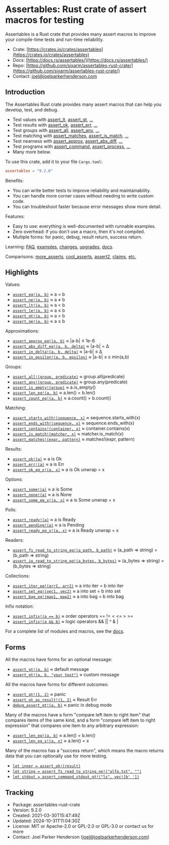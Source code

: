 # Assertables: Rust crate of assert macros for testing

Assertables is a Rust crate that provides many assert macros 
to improve your compile-time tests and run-time reliability.

* Crate: [https://crates.io/crates/assertables](https://crates.io/crates/assertables)
* Docs: [https://docs.rs/assertables/](https://docs.rs/assertables/)
* Repo: [https://github.com/sixarm/assertables-rust-crate/](https://github.com/sixarm/assertables-rust-crate/)
* Contact: [joel@joelparkerhenderson.com](mailto:joel@joelparkerhenderson.com)

## Introduction

The Assertables Rust crate provides many assert macros 
that can help you develop, test, and debug.

* Test values with 
  [assert_lt](https://docs.rs/assertables/9.2.0/assertables/assert_lt), 
  [assert_gt](https://docs.rs/assertables/9.2.0/assertables/assert_gt), 
  […](https://docs.rs/assertables)
* Test results with 
  [assert_ok](https://docs.rs/assertables/9.2.0/assertables/assert_ok),
  [assert_err](https://docs.rs/assertables/9.2.0/assertables/assert_err),
  […](https://docs.rs/assertables)
* Test groups with 
  [assert_all](https://docs.rs/assertables/9.2.0/assertables/assert_all),
  [assert_any](https://docs.rs/assertables/9.2.0/assertables/assert_any),
  […](https://docs.rs/assertables)
* Test matching with
  [assert_matches](https://docs.rs/assertables/9.2.0/assertables/assert_matches),
  [assert_is_match](https://docs.rs/assertables/9.2.0/assertables/assert_is_match),
  […](https://docs.rs/assertables)
* Test nearness with 
  [assert_approx](https://docs.rs/assertables/9.2.0/assertables/assert_approx), 
  [assert_abs_diff](https://docs.rs/assertables/9.2.0/assertables/assert_abs_diff), 
  […](https://docs.rs/assertables/)
* Test programs with
  [assert_command](https://docs.rs/assertables/9.2.0/assertables/assert_command),
  [assert_process](https://docs.rs/assertables/9.2.0/assertables/assert_process),
  […](https://docs.rs/assertables)
* Many more below.

To use this crate, add it to your file `Cargo.toml`:

```toml
assertables = "9.2.0"
```

Benefits:

* You can write better tests to improve reliability and maintainability.
* You can handle more corner cases without needing to write custom code.
* You can troubleshoot faster because error messages show more detail.

Features:

* Easy to use: everything is well-documented with runnable examples.
* Zero overhead: if you don't use a macro, then it's not compiled.
* Multiple forms: for panic, debug, result return, success return.

Learning: 
[FAQ](https://github.com/SixArm/assertables-rust-crate/tree/main/help/faq),
[examples](https://github.com/SixArm/assertables-rust-crate/blob/main/tests/examples/),
[changes](https://github.com/SixArm/assertables-rust-crate/tree/main/CHANGES.md),
[upgrades](https://github.com/SixArm/assertables-rust-crate/tree/main/help/upgrades/upgrade-from-version-8-to-9),
[docs](https://docs.rs/assertables/).

Comparisons: 
[more_asserts](https://github.com/SixArm/assertables-rust-crate/tree/main/help/comparisons/more_asserts), [cool_asserts](https://github.com/SixArm/assertables-rust-crate/tree/main/help/comparisons/cool_asserts), 
[assert2](https://github.com/SixArm/assertables-rust-crate/tree/main/help/comparisons/assert2), 
[claims](https://github.com/SixArm/assertables-rust-crate/tree/main/help/comparisons/more_asserts),
[etc.](https://github.com/SixArm/assertables-rust-crate/tree/main/help/comparisons)

## Highlights

Values:

* [`assert_eq!(a, b)`](https://docs.rs/assertables/9.2.0/assertables/assert_eq) ≈ a = b
* [`assert_ne!(a, b)`](https://docs.rs/assertables/9.2.0/assertables/assert_ne) ≈ a ≠ b
* [`assert_lt!(a, b)`](https://docs.rs/assertables/9.2.0/assertables/assert_lt) ≈ a < b
* [`assert_le!(a, b)`](https://docs.rs/assertables/9.2.0/assertables/assert_le) ≈ a ≤ b
* [`assert_gt!(a, b)`](https://docs.rs/assertables/9.2.0/assertables/assert_gt) ≈ a > b
* [`assert_ge!(a, b)`](https://docs.rs/assertables/9.2.0/assertables/assert_ge) ≈ a ≥ b

Approximations:

* [`assert_approx_eq!(a, b)`](https://docs.rs/assertables/9.2.0/assertables/assert_approx/assert_approx_eq) ≈ |a-b| ≤ 1e-6
* [`assert_abs_diff_eq!(a, b, delta)`](https://docs.rs/assertables/9.2.0/assertables/assert_abs_diff/assert_abs_diff_eq) ≈ |a-b| = Δ
* [`assert_in_delta!(a, b, delta)`](https://docs.rs/assertables/9.2.0/assertables/assert_in/assert_in_delta) ≈ |a-b| ≤ Δ
* [`assert_in_epsilon!(a, b, epsilon)`](https://docs.rs/assertables/9.2.0/assertables/assert_in/assert_in_epsilon) ≈ |a-b| ≤ ε min(a,b)

Groups:

* [`assert_all!(group, predicate)`](https://docs.rs/assertables/9.2.0/assertables/assert_all) ≈ group.all(predicate)
* [`assert_any!(group, predicate)`](https://docs.rs/assertables/9.2.0/assertables/assert_any) ≈ group.any(predicate)
* [`assert_is_empty!(group)`](https://docs.rs/assertables/9.2.0/assertables/assert_is_empty/assert_is_empty) ≈ a.is_empty()
* [`assert_len_eq!(a, b)`](https://docs.rs/assertables/9.2.0/assertables/assert_len/assert_len_eq) ≈ a.len() = b.len()
* [`assert_count_eq!(a, b)`](https://docs.rs/assertables/9.2.0/assertables/assert_count/assert_count_eq) ≈ a.count() = b.count()

Matching:

* [`assert_starts_with!(sequence, x)`](https://docs.rs/assertables/9.2.0/assertables/assert_starts_with) ≈ sequence.starts_with(x)
* [`assert_ends_with!(sequence, x)`](https://docs.rs/assertables/9.2.0/assertables/assert_ends_with) ≈ sequence.ends_with(x)
* [`assert_contains!(container, x)`](https://docs.rs/assertables/9.2.0/assertables/assert_contains) ≈ container.contains(x)
* [`assert_is_match!(matcher, x)`](https://docs.rs/assertables/9.2.0/assertables/assert_is_match) ≈ matcher.is_match(x)
* [`assert_matches!(expr, pattern)`](https://docs.rs/assertables/9.2.0/assertables/assert_matches) ≈ matches!(expr, pattern)

Results:

* [`assert_ok!(a)`](https://docs.rs/assertables/9.2.0/assertables/assert_ok) ≈ a is Ok
* [`assert_err!(a)`](https://docs.rs/assertables/9.2.0/assertables/assert_err) ≈ a is Err
* [`assert_ok_eq_x!(a, x)`](https://docs.rs/assertables/9.2.0/assertables/assert_ok/assert_ok_eq_x) ≈ a is Ok unwrap = x

Options:

* [`assert_some!(a)`](https://docs.rs/assertables/9.2.0/assertables/assert_some) ≈ a is Some
* [`assert_none!(a)`](https://docs.rs/assertables/9.2.0/assertables/assert_none) ≈ a is None
* [`assert_some_eq_x!(a, x)`](https://docs.rs/assertables/9.2.0/assertables/assert_some/assert_some_eq_x) ≈ a is Some unwrap = x

Polls:

* [`assert_ready!(a)`](https://docs.rs/assertables/9.2.0/assertables/assert_ready) ≈ a is Ready
* [`assert_pending!(a)`](https://docs.rs/assertables/9.2.0/assertables/assert_pending) ≈ a is Pending
* [`assert_ready_eq_x!(a, x)`](https://docs.rs/assertables/9.2.0/assertables/assert_ready/assert_ready_eq_x) ≈ a is Ready unwrap = x

Readers:

* [`assert_fs_read_to_string_eq!(a_path, b_path)`](https://docs.rs/assertables/9.2.0/assertables/assert_fs_read_to_string_eq) ≈ (a_path ⇒ string) = (b_path ⇒ string)
* [`assert_io_read_to_string_eq!(a_bytes, b_bytes)`](https://docs.rs/assertables/9.2.0/assertables/assert_io_read_to_string) ≈ (a_bytes ⇒ string) = (b_bytes ⇒ string)

Collections:

* [`assert_iter_eq!(arr1, arr2)`](https://docs.rs/assertables/9.2.0/assertables/assert_iter) ≈ a into iter = b into iter
* [`assert_set_eq!(vec1, vec2)`](https://docs.rs/assertables/9.2.0/assertables/assert_set) ≈ a into set = b into set
* [`assert_bag_eq!(map1, map2)`](https://docs.rs/assertables/9.2.0/assertables/assert_bag) ≈ a into bag = b into bag

Infix notation:

* [`assert_infix!(a == b)`](https://docs.rs/assertables/9.2.0/assertables/assert_infix) ≈ order operators == != < <= > >=
* [`assert_infix!(a && b)`](https://docs.rs/assertables/9.2.0/assertables/assert_infix) ≈ logic operators && || ^ & |

For a complete list of modules and macros, see the [docs](https://docs.rs/assertables/).


## Forms

All the macros have forms for an optional message:

* [`assert_gt!(a, b)`](https://docs.rs/assertables/9.2.0/assertables/macro.assert_gt.html) ≈ default message
* [`assert_gt!(a, b, "your text")`](https://docs.rs/assertables/9.2.0/assertables/macro.assert_gt.html) ≈ custom message

All the macros have forms for different outcomes:

* [`assert_gt!(1, 2)`](https://docs.rs/assertables/9.2.0/assertables/macro.assert_gt.html) ≈ panic
* [`assert_gt_as_result!(1, 2)`](https://docs.rs/assertables/9.2.0/assertables/macro.assert_gt_as_result.html) ≈  Result Err
* [`debug_assert_gt!(a, b)`](https://docs.rs/assertables/9.2.0/assertables/macro.debug_assert_gt.html) ≈ panic in debug mode

Many of the macros have a form "compare left item to right item" that compares
items of the same kind, and a form "compare left item to right expression" that
compares one item to any arbitrary expression:

* [`assert_len_eq!(a, b)`](https://docs.rs/assertables/9.2.0/assertables/macro.assert_ok_eq.html) ≈ a.len() = b.len()
* [`assert_len_eq_x!(a, x)`](https://docs.rs/assertables/9.2.0/assertables/macro.assert_ok_eq_x.html) ≈ a.len() = x

Many of the macros has a "success return", which means the macro returns data that you can optionally use for more testing.

* [`let inner = assert_ok!(result)`](https://docs.rs/assertables/9.2.0/assertables/macro.assert_ok.html)
* [`let string = assert_fs_read_to_string_ne!("alfa.txt", "")`](https://docs.rs/assertables/9.2.0/assertables/macro.assert_fs_read_to_string_ne.html)
* [`let stdout = assert_command_stdout_gt!("ls", vec![b' '])`](https://docs.rs/assertables/9.2.0/assertables/macro.assert_command_stdout_gt.html)


## Tracking

* Package: assertables-rust-crate
* Version: 9.2.0
* Created: 2021-03-30T15:47:49Z
* Updated: 2024-10-31T11:04:30Z
* License: MIT or Apache-2.0 or GPL-2.0 or GPL-3.0 or contact us for more
* Contact: Joel Parker Henderson (joel@joelparkerhenderson.com)
